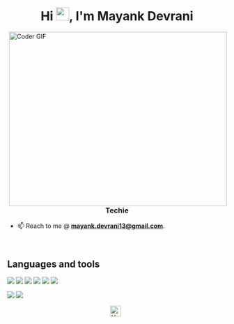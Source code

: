 
<h1 align="center">Hi <img src="https://github.com/mayankdevrani/readme-images/blob/master/Hi.gif" width="30px">, I'm Mayank Devrani</h1>
<img align="right" src="https://github.com/mayankdevrani/readme-images/blob/master/developer.gif" alt="Coder GIF" width="500" height="400">

<h3 align="center">Techie</h3>

<!--<p align="left"> <img src="https://komarev.com/ghpvc/?username=mayankdevrani" alt="mayankdevrani" /> </p> 

- 📖 Learning **MERN Stack Development**.

- 👨‍💻 Dealing with Competitive Coding.

- 💻 All of my projects are available at [Here!](https://github.com/mayankdevrani) -->

- 📫 Reach to me @ **mayank.devrani13@gmail.com**.

<br>

## Languages and tools

![](https://img.shields.io/badge/Salesforce-informational?style=flat&logo=salesforce&logoColor=white&color=505050)
![](https://img.shields.io/badge/HTML5-informational?style=flat&logo=html5&logoColor=white&color=505050)
![](https://img.shields.io/badge/CSS3-informational?style=flat&logo=css3&logoColor=white&color=505050)
![](https://img.shields.io/badge/JavaScript-informational?style=flat&logo=javascript&logoColor=white&color=505050)
![](https://img.shields.io/badge/Node.js-informational?style=flat&logo=node.js&logoColor=white&color=505050)
![](https://img.shields.io/badge/React-informational?style=flat&logo=react&logoColor=white&color=505050)


![](https://img.shields.io/badge/GitHub-informational?style=flat&logo=github&logoColor=white&color=505050)
![](https://img.shields.io/badge/git-informational?style=flat&logo=git&logoColor=white&color=505050)

<!--<img src="https://github-readme-stats.vercel.app/api?username=mayankdevrani&show_icons=true" alt="mayankdevrani" /> -->

</p>

<p align="center">
<a href="https://www.hackerearth.com/@mayankdevrani" target="_blank"><img align="center" src="https://cdn.jsdelivr.net/npm/simple-icons@3.0.1/icons/hackerearth.svg" alt="HackerEarth" height="25" width="25" /></a>&nbsp;&nbsp;
</p>


